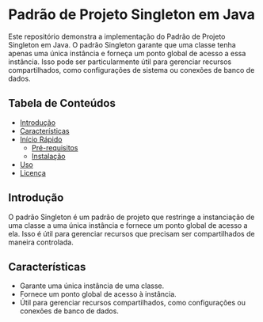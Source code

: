 # Padrão de Projeto Singleton em Java

Este repositório demonstra a implementação do Padrão de Projeto Singleton em Java. O padrão Singleton garante que uma classe tenha apenas uma única instância e forneça um ponto global de acesso a essa instância. Isso pode ser particularmente útil para gerenciar recursos compartilhados, como configurações de sistema ou conexões de banco de dados.

## Tabela de Conteúdos
- [Introdução](#introdução)
- [Características](#características)
- [Início Rápido](#início-rápido)
  - [Pré-requisitos](#pré-requisitos)
  - [Instalação](#instalação)
- [Uso](#uso)
- [Licença](#licença)

## Introdução
O padrão Singleton é um padrão de projeto que restringe a instanciação de uma classe a uma única instância e fornece um ponto global de acesso a ela. Isso é útil para gerenciar recursos que precisam ser compartilhados de maneira controlada.

## Características
- Garante uma única instância de uma classe.
- Fornece um ponto global de acesso à instância.
- Útil para gerenciar recursos compartilhados, como configurações ou conexões de banco de dados.
